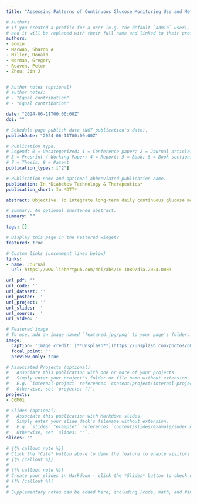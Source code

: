 ```yaml
---
title: "Assessing Patterns of Continuous Glucose Monitoring Use and Metrics of Glycemic Control in Type 1 Diabetes and Type 2 Diabetes Patients in the Veterans Health Care System: Integrating Continuous Glucose Monitoring Device Data with Electronic Health Records Data"

# Authors
# If you created a profile for a user (e.g. the default `admin` user), write the username (folder name) here 
# and it will be replaced with their full name and linked to their profile.
authors:
- admin
- Macwan, Sharon A
- Miller, Donald 
- Norman, Gregory
- Reaven, Peter 
- Zhou, Jin J


# Author notes (optional)
# author_notes:
# - "Equal contribution"
# - "Equal contribution"

date: "2024-06-11T00:00:00Z"
doi: ""

# Schedule page publish date (NOT publication's date).
publishDate: "2024-06-11T00:00:00Z"

# Publication type.
# Legend: 0 = Uncategorized; 1 = Conference paper; 2 = Journal article;
# 3 = Preprint / Working Paper; 4 = Report; 5 = Book; 6 = Book section;
# 7 = Thesis; 8 = Patent
publication_types: ["2"]

# Publication name and optional abbreviated publication name.
publication: In *Diabetes Technology & Therapeutics*
publication_short: In *DTT*

abstract: Objective. To integrate long-term daily continuous glucose monitoring (CGM) device data with electronic health records (EHR) for patients with type 1 and type 2 diabetes (T1D and T2D) in the national Veterans Affairs Healthcare System to assess real-world patterns of CGM use and the reliability of EHR-based CGM information. Research Design and Methods. This observational study used Dexcom CGM device data linked with EHR (from 2015 to 2020) for a large national cohort of patients with diabetes. We tracked the initiation and consistency of CGM use, assessed concordance of CGM use and measures of glucose control between CGM device data and EHR records, and examined results by age, ethnicity, and diabetes type. Results. The time from pharmacy release of CGM to patients to initiation of uploading CGM data to Dexcom servers averaged 3 weeks but demonstrated wide variation among individuals; importantly, this delay decreased markedly over the later years. The average daily wear time of CGM exceeded 22 h over nearly 3 years of follow-up. Patterns of CGM use were generally consistent across age, race/ethnicity groups, and diabetes type. There was strong concordance between EHR-based estimates of CGM use and Dexcom CGM wear time and between estimates of glucose control from both sources. Conclusions. The study demonstrates our ability to reliably integrate CGM devices and EHR data to provide valuable insights into CGM use patterns. The results indicate in the real-world environment that CGM is worn consistently over many years for both patients with T1D and T2D within the Veterans Affairs Healthcare System and is similar across major race/ethnic groups and age-groups.

# Summary. An optional shortened abstract.
summary: ""

tags: []

# Display this page in the Featured widget?
featured: true

# Custom links (uncomment lines below)
links:
- name: Journal
  url: https://www.liebertpub.com/doi/abs/10.1089/dia.2024.0083

url_pdf: ''
url_code: ''
url_dataset: ''
url_poster: ''
url_project: ''
url_slides: ''
url_source: ''
url_video: ''

# Featured image
# To use, add an image named `featured.jpg/png` to your page's folder. 
image:
  caption: 'Image credit: [**Unsplash**](https://unsplash.com/photos/pLCdAaMFLTE)'
  focal_point: ""
  preview_only: true

# Associated Projects (optional).
#   Associate this publication with one or more of your projects.
#   Simply enter your project's folder or file name without extension.
#   E.g. `internal-project` references `content/project/internal-project/index.md`.
#   Otherwise, set `projects: []`.
projects:
- CGM01

# Slides (optional).
#   Associate this publication with Markdown slides.
#   Simply enter your slide deck's filename without extension.
#   E.g. `slides: "example"` references `content/slides/example/index.md`.
#   Otherwise, set `slides: ""`.
slides: ""

# {{% callout note %}}
# Click the *Cite* button above to demo the feature to enable visitors to import publication metadata into their reference management software.
# {{% /callout %}}
# 
# {{% callout note %}}
# Create your slides in Markdown - click the *Slides* button to check out the example.
# {{% /callout %}}
# 
# Supplementary notes can be added here, including [code, math, and #images](https://wowchemy.com/docs/writing-markdown-latex/).
---
```



